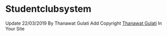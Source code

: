# Studentclubsystem
Update 22/03/2019
By Thanawat Gulati
Add Copyright <?php echo date('Y')?> <a href="http://thanawatgulati.com" target="_blank">Thanawat Gulati</a> In Your Site
